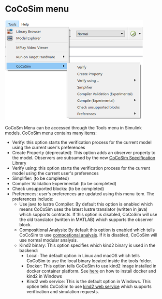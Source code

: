 # CoCoSim menu

![Kind Library](https://github.com/coco-team/cocoSim2/blob/master/doc/images/menu.png)

CoCoSm Menu can be accessed through the Tools menu in Simulink models. CoCoSim menu contains many items:

+ Verify: this option starts the verification process for the current model using the current user's preferences 
+ Create Property (deprecated): This option adds an observer property to the model. Observers are subsumed by the new [CoCoSim Specification Library](https://github.com/coco-team/cocoSim2/blob/master/doc/specificationLibrary.md)
+ Verify using: this option starts the verification process for the current model using the current user's preferences 
+ Simplifier: (to be completed)
+ Compiler Validation Experimental: (to be completed)
+ Check unsupported blocks: (to be completed)
+ Preferences: user's preferences are updated using this menu item. The preferences include: 
   + Use java to lustre Compiler: By default this option is enabled which means CoCoSim uses the latest lustre translator (written in java) which supports contracts. If this option is disabled, CoCoSim will use the old translator (written in MATLAB) which supports the observer block. 
   + Compositional Analysis: By default this option is enabled which tells CoCoSim to use [compostional analysis](https://github.com/coco-team/cocoSim2/blob/master/doc/compositionalAnalysis.md). If it is disabled, CoCoSim will use normal modular analysis.
   + Kind2 binary: This option specifies which kind2 binary is used in the backend:
     + Local: The default option in Linux and macOS which tells CoCoSim to use the local binary located inside the tools folder. 
     + Docker: This option tells CoCoSim to use kind2 image installed in docker container platform. See [here](https://github.com/coco-team/cocoSim2/blob/master/doc/installation.md#docker) on how to install docker and kind2 in Windows
     + Kind2 web service: This is the default option in Windows. This option tells CoCoSim to use [kind2 web service](https://github.com/kind2-mc/kind2-webservices/wiki) which supports verification and simulation requests. 
